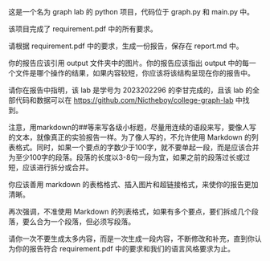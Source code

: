 这是一个名为 graph lab 的 python 项目，代码位于 graph.py 和 main.py 中。

该项目完成了 requirement.pdf 中的所有要求。

请根据 requirement.pdf 中的要求，生成一份报告，保存在 report.md 中。

你的报告应该引用 output 文件夹中的图片。你的报告应该指出 output 中的每一个文件是哪个操作的结果，如果内容较短，你应该将该结构呈现在你的报告中。

请你在报告中指明，该 lab 是学号为 2023202296 的李甘完成的，且该 lab 的全部代码和数据可以在 <https://github.com/Nictheboy/college-graph-lab> 中找到。

注意，用markdown的##等来写各级小标题，尽量用连续的语段来写，要像人写的文本，就像真正的实验报告一样。为了像人写的，不允许使用 Markdown 的列表格式。同时，如果一个要点的字数少于100字，就不要单起一段，而是应该合并为至少100字的段落。段落的长度以3-8句一段为宜，如果之前的段落过长或过短，应该进行拆分或合并。

你应该善用 markdown 的表格格式、插入图片和超链接格式，来使你的报告更加清晰。

再次强调，不准使用 Markdown 的列表格式，如果有多个要点，要们拆成几个段落，要么合为一个段落，但必须写段落。

请你一次不要生成太多内容，而是一次生成一段内容，不断修改和补充，直到你认为你的报告符合 requirement.pdf 中的要求和我们的语言风格要求为止。
